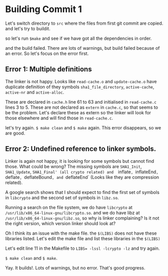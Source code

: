 # Building Commit 1

Let's switch directory to `src` where the files from first git commit are copied. and let's try to buildit. 

so let's run `$make` and see if we have got all the dependencies in order. 

and the build failed. 
There are lots of warnings, but build failed because of an error. So let's focus on the error first. 

## Error 1: Multiple definitions 
The linker is not happy. Looks like `read-cache.o` and `update-cache.o` have duplicate definition of they symbols `sha1_file_directory`, `active-cache`, `active-nr` and `active-alloc`. 

These are declared in `cache.h` line 61 to 63 and initialised in `read-cache.c` lines 3 to 5. 
These are not declared as `extern` in `cache.c`, so that seems to be the problem. Let's declare these as extern so the linker will look for those elsewhere and will find those in `read-cache.c`. 

let's try again. `$ make clean` and `$ make` again. This error disappears, so we are good. 

## Error 2: Undefined reference to linker symbols.
Linker is again not happy, it is looking for some symbols but cannot find those. What could be wrong?
The missing symbols are `SHA1_Init`, `SHA1_Update`, `SHA1_Final' (all crypto related) and  `inflate`, `inflateEnd`, `deflate`, `deflateBound`, and `deflateEnd` (Looks like they are compression related). 

A google search shows that I should expect to find the first set of symbols in `libcrypto` and the second set of symbols in `libz.so`. 

Running a search on the file system, we do have `libcrypto` at `/usr/lib/x86_64-linux-gnu/libcrypto.so`. 
and we do have libz at `/usr/lib/x86_64-linux-gnu/libz.so`, so why is linker complaining? 
Is it not the right version, which version linker should look at?

Oh I think its an issue with the make file. the `$(LIBS)` does not have these libraries listed.
Let's edit the make file and list these libraries in the `$(LIBS)` 

Let's edit line 11 in the Makefile to `LIBS= -lssl -lcrypto -lz` and try again. 

`$ make clean` and `$ make`.

Yay. It builds!. 
Lots of warnings, but no error. That's good progress. 


  
